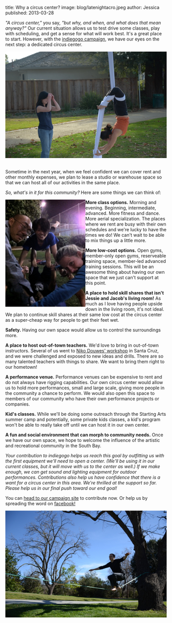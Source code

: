 title: Why a circus center?
image: blog/latenightacro.jpeg
author: Jessica
published: 2013-03-28

*"A circus center,"* you say, *"but why, and when, and what does that mean anyway?"*  Our current situation allows us to test drive some classes, play with scheduling, and get a sense for what will work best. It's a great place to start. However, with the [indiegogo campaign](http://igg.me/at/sbca/), we have our eyes on the next step: a dedicated circus center.

<img src="/static/img/blog/my.jpg" class="blog-image" style="display: block; margin-left: auto; margin-right: auto">
<br>
<br>
Sometime in the next year, when we feel confident we can cover rent and other monthly expenses, we plan to lease a studio or warehouse space so that we can host all of our activities in the same place. 

*So, what's in it for this community?* Here are some things we can think of: 

<img src="/static/img/blog/latenightacro.jpeg" class="blog-image" style="float: left; max-width: 250px">**More class options.** Morning and evening. Beginning, intermediate, advanced. More fitness and dance. More aerial specialization. The places where we rent are busy with their own schedules and we're lucky to have the times we do! We can't wait to be able to mix things up a little more.

**More low-cost options.** Open gyms, member-only open gyms, reserveable training space, member-led advanced training sessions. This will be an awesome thing about having our own space that we just can't support at this point.

**A place to hold skill shares that isn't Jessie and Jacob's living room!** As much as I love having people upside down in the living room, it's not ideal. We plan to continue skill shares at their same low cost at the circus center as a super-cheap way for people to get their feet wet.

**Safety.** Having our own space would allow us to control the surroundings more.

**A place to host out-of-town teachers.** We'd love to bring in out-of-town instructors. Several of us went to [Niko Douwes' workshop](/blog/what-goes-up-must-come-down/) in Santa Cruz, and we were challenged and exposed to new ideas and drills. There are so many talented teachers with things to share. We want to bring them right to our hometown! 

**A performance venue.** Performance venues can be expensive to rent and do not always have rigging capabilities. Our own circus center would allow us to hold more performances, small and large scale, giving more people in the community a chance to perform. We would also open this space to members of our community who have their own performance projects or companies.

**Kid's classes.** While we'll be doing some outreach through the Starting Arts summer camp and potentially, some private kids classes, a kid's program won't be able to really take off until we can host it in our own center.

**A fun and social environment that can morph to community needs.** Once we have our own space, we hope to welcome the influence of the artistic and recreational community in the South Bay.

*Your contribution to indiegogo helps us reach this goal by outfitting us with the first equipment we'll need to open a center. (We'll be using it in our current classes, but it will move with us to the center as well.) If we make enough, we can get sound and lighting equipment for outdoor performances. Contributions also help us have confidence that there is a want for a circus center in this area. We're thrilled at the support so far. Please help us in our final push toward our end goal!*

You can [head to our campaign site](http://igg.me/at/sbca/) to contribute now. Or help us by spreading the word on [facebook!](http://www.facebook.com/southbaycircusarts/)

<img src="/static/img/blog/jacobslack.JPG" class="blog-image" style="display: block; margin-left: auto; margin-right: auto">